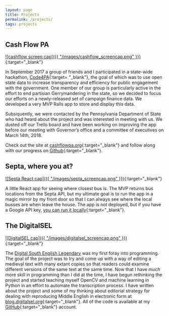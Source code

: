 ```yaml
---
layout: page
title: Projects
permalink: /projects/
tags: projects
---
```

## Cash Flow PA
[![cashflow screen cap]({{ "/images/cashflow_screencap.png" }})](http://cashflowpa.org/){:target="_blank"}

In September 2017 a group of friends and I participated in a state-wide hackathon, [Code4PA](https://www.code4pa.tech/){:target= "_blank"}, the goal of which was to use open state data to increase transparency and efficiency for public engagement with the government. One member of our group is particularly active in the effort to end partisian Gerrymandering in the state, so we decided to focus our efforts on a newly-released set of campaign finance data. We developed a very MVP Rails app to store and display this data.

Subsiquently, we were contacted by the Pennsylvania Department of State who had heard about the project and was interested in meeting with us. We dusted off our Trello board and have been working on improving the app before our meeting with Governor’s office and a committee of executives on March 14th, 2018.

Check out the site at [cashflowpa.org](http://cashflowpa.org/){:target="_blank"} and follow along with our progress on [Github](https://github.com/phrig){:target="_blank"}.

## Septa, where you at?
[![Septa React cap]({{ "/images/septa_screencap.png" }})](https://github.com/webolton/septa-react-app){:target="_blank"}

A little React app for seeing where closest bus is. The MVP returns bus locations from the Septa API, but my ultimate goal is to run the app in a magic mirror by my front door so that I can always see where the local busses are when leave the house. The app is not deployed, but if you have a Google API key, [you can run it locally](https://github.com/webolton/septa-react-app){:target="_blank"}.

## The DigitalSEL
[![DigitalSEL cap]({{ "/images/digitalsel_screencap.png" }})](http://digitalsel.org/){:target="_blank"}

The [Digital South English Legendary](http://digitalsel.org/) was my first foray into programming. The goal of the project was to try and come up with a way of editing a medieval text with many extant copies so that readers could examine different versions of the same text at the same time. Now that I have _much_ more skill in programming than I did at the time, I have begun rethinking the project and started teaching myself OpenCV and machine learning in Python in an effort to automate the transcription process. I have written about the project and some of my thinking about editorial strategy for dealing with reproducing Middle English in electronic form at [blog.digitalsel.org](http://blog.digitalsel.org/){:target="_blank"}. All of the code is available at my [GitHub](https://github.com/webolton){:target="_blank"} account.
